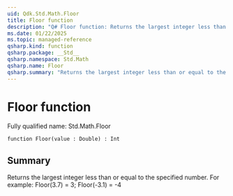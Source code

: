 ```yaml
---
uid: Qdk.Std.Math.Floor
title: Floor function
description: "Q# Floor function: Returns the largest integer less than or equal to the specified number. For example: Floor(3.7) = 3; Floor(-3.1) = -4"
ms.date: 01/22/2025
ms.topic: managed-reference
qsharp.kind: function
qsharp.package: __Std__
qsharp.namespace: Std.Math
qsharp.name: Floor
qsharp.summary: "Returns the largest integer less than or equal to the specified number. For example: Floor(3.7) = 3; Floor(-3.1) = -4"
---
```


# Floor function

Fully qualified name: Std.Math.Floor

```qsharp
function Floor(value : Double) : Int
```

## Summary
Returns the largest integer less than or equal to the specified number.
For example: Floor(3.7) = 3; Floor(-3.1) = -4
